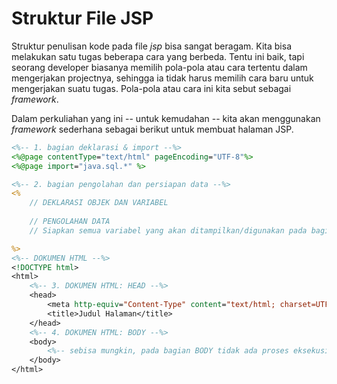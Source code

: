 # Struktur File JSP

Struktur penulisan kode pada file _jsp_ bisa sangat beragam. Kita bisa melakukan satu tugas beberapa cara yang berbeda. Tentu ini baik, tapi seorang developer biasanya memilih pola-pola atau cara tertentu dalam mengerjakan projectnya, sehingga ia tidak harus memilih cara baru untuk mengerjakan suatu tugas. Pola-pola atau cara ini kita sebut sebagai _framework_.

Dalam perkuliahan yang ini -- untuk kemudahan -- kita akan menggunakan _framework_ sederhana sebagai berikut untuk membuat halaman JSP.

```jsp
<%-- 1. bagian deklarasi & import --%>
<%@page contentType="text/html" pageEncoding="UTF-8"%>
<%@page import="java.sql.*" %>

<%-- 2. bagian pengolahan dan persiapan data --%>
<%
    // DEKLARASI OBJEK DAN VARIABEL
    
    // PENGOLAHAN DATA    
    // Siapkan semua variabel yang akan ditampilkan/digunakan pada bagian BODY

%>
<%-- DOKUMEN HTML --%>
<!DOCTYPE html>
<html>
    <%-- 3. DOKUMEN HTML: HEAD --%>
    <head>
        <meta http-equiv="Content-Type" content="text/html; charset=UTF-8">
        <title>Judul Halaman</title>
    </head>
    <%-- 4. DOKUMEN HTML: BODY --%>
    <body>
        <%-- sebisa mungkin, pada bagian BODY tidak ada proses eksekusi SQL --%>
    </body>
</html>
```
